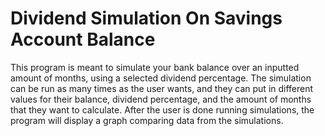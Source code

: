 # Dividend Simulation On Savings Account Balance

This program is meant to simulate your bank balance over an inputted amount of months, using a selected dividend percentage. The simulation can be run as many times as the user wants, and they can put in different values for their balance, dividend percentage, and the amount of months that they want to calculate. After the user is done running simulations, the program will display a graph comparing data from the simulations. 


